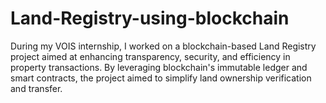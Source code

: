 # Land-Registry-using-blockchain
During my VOIS internship, I worked on a blockchain-based Land Registry project aimed at enhancing transparency, security, and efficiency in property transactions. By leveraging blockchain's immutable ledger and smart contracts, the project aimed to simplify land ownership verification and transfer. 
